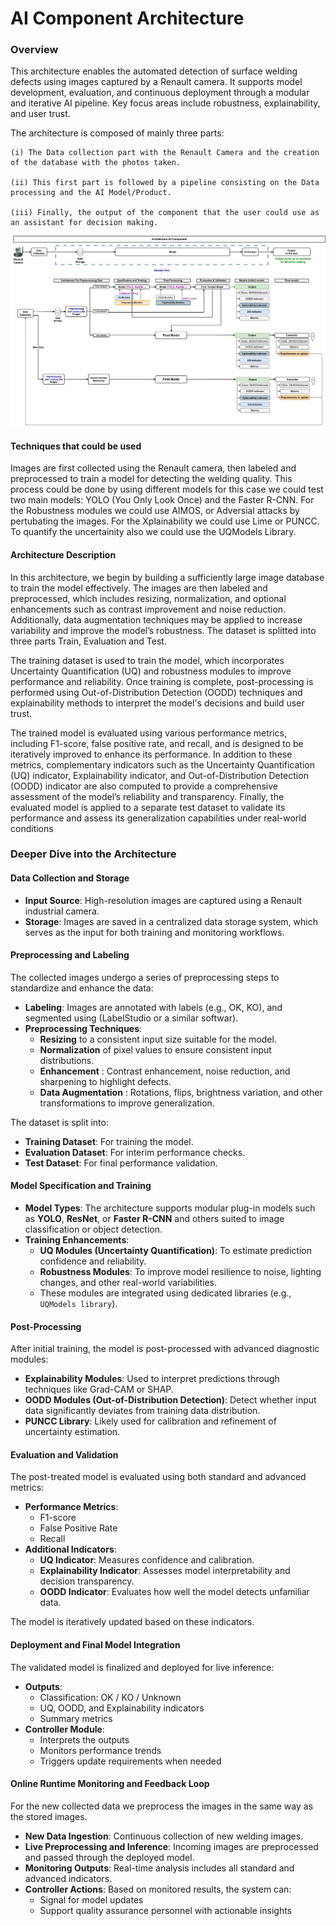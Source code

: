 # AI Component Architecture

### Overview
This architecture enables the automated detection of surface welding defects using images captured by a Renault camera. It supports model development, evaluation, and continuous deployment through a modular and iterative AI pipeline. Key focus areas include robustness, explainability, and user trust.

The architecture is composed of mainly three parts: 

    (i) The Data collection part with the Renault Camera and the creation of the database with the photos taken. 
    
    (ii) This first part is followed by a pipeline consisting on the Data processing and the AI Model/Product. 
    
    (iii) Finally, the output of the component that the user could use as an assistant for decision making. 

![Illustration of the Architecture](./ArchiteureIA.jpg)

#### Techniques that could be used

Images are first collected using the Renault camera, then labeled and preprocessed to train a model for detecting the welding quality. This process could be done by using different models for this case we could test two main models: YOLO (You Only Look Once) and the Faster R-CNN. For the Robustness modules we could use AIMOS, or Adversial attacks by pertubating the images. For the Xplainability we could use Lime or PUNCC. To quantify the uncertainity also we could use the UQModels Library. 

#### Architecture Description

In this architecture, we begin by building a sufficiently large image database to train the model effectively. The images are then labeled and preprocessed, which includes resizing, normalization, and optional enhancements such as contrast improvement and noise reduction. Additionally, data augmentation techniques may be applied to increase variability and improve the model’s robustness. The dataset is splitted into three parts Train, Evaluation and Test. 

The training dataset is used to train the model, which incorporates Uncertainty Quantification (UQ) and robustness modules to improve performance and reliability. Once training is complete, post-processing is performed using Out-of-Distribution Detection (OODD) techniques and explainability methods to interpret the model's decisions and build user trust.  

The trained model is evaluated using various performance metrics, including F1-score, false positive rate, and recall, and is designed to be iteratively improved to enhance its performance. In addition to these metrics, complementary indicators such as the Uncertainty Quantification (UQ) indicator, Explainability indicator, and Out-of-Distribution Detection (OODD) indicator are also computed to provide a comprehensive assessment of the model’s reliability and transparency. Finally, the evaluated model is applied to a separate test dataset to validate its performance and assess its generalization capabilities under real-world conditions

### Deeper Dive into the Architecture

#### Data Collection and Storage

- **Input Source**: High-resolution images are captured using a Renault industrial camera.
- **Storage**: Images are saved in a centralized data storage system, which serves as the input for both training and monitoring workflows.


#### Preprocessing and Labeling

The collected images undergo a series of preprocessing steps to standardize and enhance the data:

- **Labeling**: Images are annotated with labels (e.g., OK, KO), and segmented using (LabelStudio or a similar softwar).
- **Preprocessing Techniques**:
  - **Resizing** to a consistent input size suitable for the model.
  - **Normalization** of pixel values to ensure consistent input distributions.
  - **Enhancement** : Contrast enhancement, noise reduction, and sharpening to highlight defects.
  - **Data Augmentation** : Rotations, flips, brightness variation, and other transformations to improve generalization.

The dataset is split into:
- **Training Dataset**: For training the model.
- **Evaluation Dataset**: For interim performance checks.
- **Test Dataset**: For final performance validation.


#### Model Specification and Training

- **Model Types**: The architecture supports modular plug-in models such as **YOLO**, **ResNet**, or **Faster R-CNN** and others suited to image classification or object detection.
- **Training Enhancements**:
  - **UQ Modules (Uncertainty Quantification)**: To estimate prediction confidence and reliability.
  - **Robustness Modules**: To improve model resilience to noise, lighting changes, and other real-world variabilities.
  - These modules are integrated using dedicated libraries (e.g., `UQModels library`).

#### Post-Processing

After initial training, the model is post-processed with advanced diagnostic modules:

- **Explainability Modules**: Used to interpret predictions through techniques like Grad-CAM or SHAP.
- **OODD Modules (Out-of-Distribution Detection)**: Detect whether input data significantly deviates from training data distribution.
- **PUNCC Library**: Likely used for calibration and refinement of uncertainty estimation.

#### Evaluation and Validation

The post-treated model is evaluated using both standard and advanced metrics:

- **Performance Metrics**:
  - F1-score
  - False Positive Rate
  - Recall
- **Additional Indicators**:
  - **UQ Indicator**: Measures confidence and calibration.
  - **Explainability Indicator**: Assesses model interpretability and decision transparency.
  - **OODD Indicator**: Evaluates how well the model detects unfamiliar data.

The model is iteratively updated based on these indicators.

#### Deployment and Final Model Integration

The validated model is finalized and deployed for live inference:

- **Outputs**:
  - Classification: OK / KO / Unknown
  - UQ, OODD, and Explainability indicators
  - Summary metrics
- **Controller Module**:
  - Interprets the outputs
  - Monitors performance trends
  - Triggers update requirements when needed


#### Online Runtime Monitoring and Feedback Loop

For the new collected data we preprocess the images in the same way as the stored images.
- **New Data Ingestion**: Continuous collection of new welding images.
- **Live Preprocessing and Inference**: Incoming images are preprocessed and passed through the deployed model.
- **Monitoring Outputs**: Real-time analysis includes all standard and advanced indicators.
- **Controller Actions**: Based on monitored results, the system can:
  - Signal for model updates
  - Support quality assurance personnel with actionable insights



